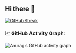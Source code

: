 ## Hi there 👋
[![GitHub Streak](https://streak-stats.demolab.com/?user=kardan-sudo)](https://git.io/streak-stats)

### 📈 GitHub Activity Graph:
![Anurag's GitHub activity graph](https://activity-graph.herokuapp.com/graph?kardan-sudo)
<!--
**kardan-sudo/kardan-sudo** is a ✨ _special_ ✨ repository because its `README.md` (this file) appears on your GitHub profile.

Here are some ideas to get you started:

- 🔭 I’m currently working on ...
- 🌱 I’m currently learning ...
- 👯 I’m looking to collaborate on ...
- 🤔 I’m looking for help with ...
- 💬 Ask me about ...
- 📫 How to reach me: ...
- 😄 Pronouns: ...
- ⚡ Fun fact: ...
-->
